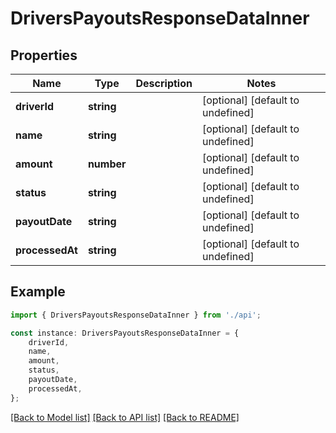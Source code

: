 # DriversPayoutsResponseDataInner


## Properties

Name | Type | Description | Notes
------------ | ------------- | ------------- | -------------
**driverId** | **string** |  | [optional] [default to undefined]
**name** | **string** |  | [optional] [default to undefined]
**amount** | **number** |  | [optional] [default to undefined]
**status** | **string** |  | [optional] [default to undefined]
**payoutDate** | **string** |  | [optional] [default to undefined]
**processedAt** | **string** |  | [optional] [default to undefined]

## Example

```typescript
import { DriversPayoutsResponseDataInner } from './api';

const instance: DriversPayoutsResponseDataInner = {
    driverId,
    name,
    amount,
    status,
    payoutDate,
    processedAt,
};
```

[[Back to Model list]](../README.md#documentation-for-models) [[Back to API list]](../README.md#documentation-for-api-endpoints) [[Back to README]](../README.md)
